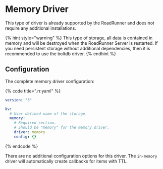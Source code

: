 # Memory Driver

This type of driver is already supported by the RoadRunner and does not require any additional installations.

{% hint style="warning" %}
This type of storage, all data is contained in memory and will be destroyed when the RoadRunner Server is restarted.
If you need persistent storage without additional dependencies, then it is recommended to use the boltdb driver.
{% endhint %}

## Configuration

The complete memory driver configuration:

{% code title=".rr.yaml" %}

```yaml
version: "3"

kv:
  # User defined name of the storage.
  memory:
    # Required section.
    # Should be "memory" for the memory driver.
    driver: memory
    config: {}
```

{% endcode %}

There are no additional configuration options for this driver. The `in-memory` driver will automatically create callbacks for items with TTL.